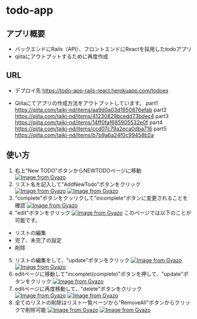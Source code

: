 # todo-app

## アプリ概要
* バックエンドにRails（API）、フロントエンドにReactを採用したtodoアプリ
* qiitaにアウトプットするために再度作成

## URL
* デプロイ先
https://todo-app-rails-react.herokuapp.com/todoes

* Qiitaにてアプリの作成方法をアウトプットしています。
part1
https://qiita.com/taiki-nd/items/aa9d0a03d1950876efab
part2
https://qiita.com/taiki-nd/items/41230829bcedd73bdec4
part3
https://qiita.com/taiki-nd/items/14ff0faf685905532e0f
part4
https://qiita.com/taiki-nd/items/ccd07c79a2eca0dba716
part5
https://qiita.com/taiki-nd/items/b7b9a6a24f0c99458b2a

## 使い方
1. 右上"New TODO"ボタンからNEWTODOページに移動
[![Image from Gyazo](https://i.gyazo.com/6ede76603feca4e6778b6f6ed7480c9f.png)](https://gyazo.com/6ede76603feca4e6778b6f6ed7480c9f)
2. リスト名を記入して"AddNewTodo"ボタンをクリック
[![Image from Gyazo](https://i.gyazo.com/6ede76603feca4e6778b6f6ed7480c9f.png)](https://gyazo.com/6ede76603feca4e6778b6f6ed7480c9f)
[![Image from Gyazo](https://i.gyazo.com/9a84a7fbf453e2064a31e4348cbb334c.png)](https://gyazo.com/9a84a7fbf453e2064a31e4348cbb334c)
3. "complete"ボタンをクッリクして"incomplete"ボタンに変更されることを確認
[![Image from Gyazo](https://i.gyazo.com/e22a1ba5507c53824133083592629bff.png)](https://gyazo.com/e22a1ba5507c53824133083592629bff)
4. "edit"ボタンをクリック
[![Image from Gyazo](https://i.gyazo.com/de3ca7dcbb751fc820046a3c935e8d9d.png)](https://gyazo.com/de3ca7dcbb751fc820046a3c935e8d9d)
  このページでは以下のことが可能です。
  * リストの編集
  * 完了、未完了の設定
  * 削除
5. リストの編集をして、"update"ボタンをクリック
[![Image from Gyazo](https://i.gyazo.com/0018d382da67bff92b8e11ac813dec9f.png)](https://gyazo.com/0018d382da67bff92b8e11ac813dec9f)
[![Image from Gyazo](https://i.gyazo.com/c39ec68a9b7cae1ee0d8ad4d613bdb06.png)](https://gyazo.com/c39ec68a9b7cae1ee0d8ad4d613bdb06)
6. editページに移動して"incomplet(complete)"ボタンを押して、"update"ボタンをクリック
[![Image from Gyazo](https://i.gyazo.com/9e109bba646ec539124b903aa958d74a.png)](https://gyazo.com/9e109bba646ec539124b903aa958d74a)
7. editページに再度移動して、"delete"ボタンをクリック
[![Image from Gyazo](https://i.gyazo.com/dfba25f39e4115fce9781a11bed5e066.png)](https://gyazo.com/dfba25f39e4115fce9781a11bed5e066)
[![Image from Gyazo](https://i.gyazo.com/a1cc286a15c376584bf7823e666d61d2.png)](https://gyazo.com/a1cc286a15c376584bf7823e666d61d2)
8. 全てのリストの削除はリスト一覧ページから"RemoveAll"ボタンからクリックで削除可能
[![Image from Gyazo](https://i.gyazo.com/b67b107dd7be930f05a6fec26477ee17.png)](https://gyazo.com/b67b107dd7be930f05a6fec26477ee17)
[![Image from Gyazo](https://i.gyazo.com/a1cc286a15c376584bf7823e666d61d2.png)](https://gyazo.com/a1cc286a15c376584bf7823e666d61d2)